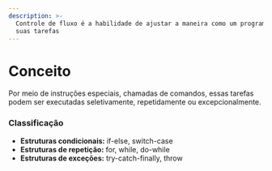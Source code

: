 ```yaml
---
description: >-
  Controle de fluxo é a habilidade de ajustar a maneira como um programa realiza
  suas tarefas
---
```


# Conceito

Por meio de instruções especiais, chamadas de comandos, essas tarefas podem ser executadas seletivamente, repetidamente ou excepcionalmente.

### Classificação

* **Estruturas condicionais:** if-else, switch-case
* **Estruturas de repetição:** for, while, do-while
* **Estruturas de exceções:** try-catch-finally, throw
